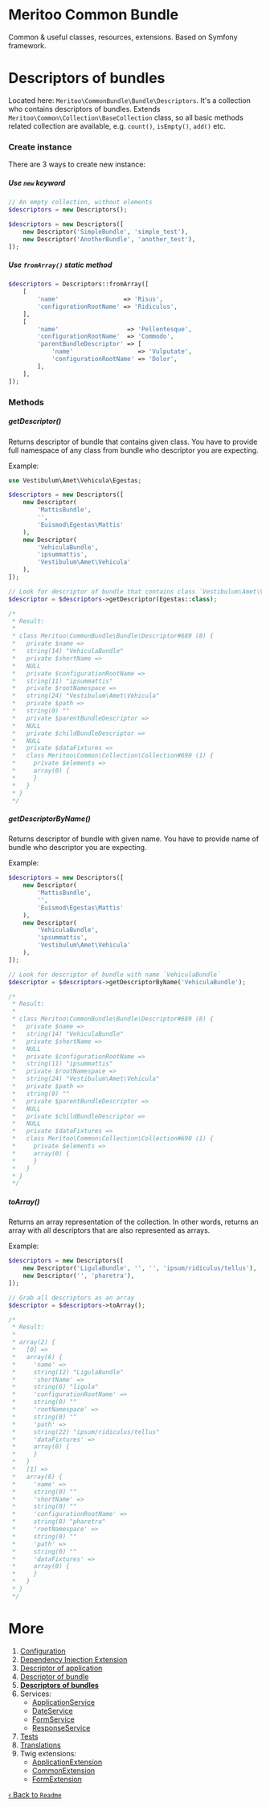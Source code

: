 # Meritoo Common Bundle

Common & useful classes, resources, extensions. Based on Symfony framework.

# Descriptors of bundles

Located here: `Meritoo\CommonBundle\Bundle\Descriptors`. It's a collection who contains descriptors of bundles.
Extends `Meritoo\Common\Collection\BaseCollection` class, so all basic methods related collection are available,
e.g. `count()`, `isEmpty()`, `add()` etc.

### Create instance

There are 3 ways to create new instance:

##### Use `new` keyword

```php
// An empty collection, without elements
$descriptors = new Descriptors();

$descriptors = new Descriptors([
    new Descriptor('SimpleBundle', 'simple_test'),
    new Descriptor('AnotherBundle', 'another_test'),
]);
```

##### Use `fromArray()` static method

```php
$descriptors = Descriptors::fromArray([
    [
        'name'                  => 'Risus',
        'configurationRootName' => 'Ridiculus',
    ],
    [
        'name'                   => 'Pellentesque',
        'configurationRootName'  => 'Commodo',
        'parentBundleDescriptor' => [
            'name'                  => 'Vulputate',
            'configurationRootName' => 'Dolor',
        ],
    ],
]);
```

### Methods

##### getDescriptor()

Returns descriptor of bundle that contains given class. You have to provide full namespace of any class from bundle who
descriptor you are expecting.

Example:

```php
use Vestibulum\Amet\Vehicula\Egestas;

$descriptors = new Descriptors([
    new Descriptor(
        'MattisBundle',
        '',
        'Euismod\Egestas\Mattis'
    ),
    new Descriptor(
        'VehiculaBundle',
        'ipsummattis',
        'Vestibulum\Amet\Vehicula'
    ),
]);

// Look for descriptor of bundle that contains class `Vestibulum\Amet\Vehicula\Egestas`
$descriptor = $descriptors->getDescriptor(Egestas::class);

/*
 * Result:
 *
 * class Meritoo\CommonBundle\Bundle\Descriptor#689 (8) {
 *   private $name =>
 *   string(14) "VehiculaBundle"
 *   private $shortName =>
 *   NULL
 *   private $configurationRootName =>
 *   string(11) "ipsummattis"
 *   private $rootNamespace =>
 *   string(24) "Vestibulum\Amet\Vehicula"
 *   private $path =>
 *   string(0) ""
 *   private $parentBundleDescriptor =>
 *   NULL
 *   private $childBundleDescriptor =>
 *   NULL
 *   private $dataFixtures =>
 *   class Meritoo\Common\Collection\Collection#690 (1) {
 *     private $elements =>
 *     array(0) {
 *     }
 *   }
 * }
 */
```

##### getDescriptorByName()

Returns descriptor of bundle with given name. You have to provide name of bundle who descriptor you are expecting.

Example:

```php
$descriptors = new Descriptors([
    new Descriptor(
        'MattisBundle',
        '',
        'Euismod\Egestas\Mattis'
    ),
    new Descriptor(
        'VehiculaBundle',
        'ipsummattis',
        'Vestibulum\Amet\Vehicula'
    ),
]);

// Look for descriptor of bundle with name `VehiculaBundle`
$descriptor = $descriptors->getDescriptorByName('VehiculaBundle');

/*
 * Result:
 *
 * class Meritoo\CommonBundle\Bundle\Descriptor#689 (8) {
 *   private $name =>
 *   string(14) "VehiculaBundle"
 *   private $shortName =>
 *   NULL
 *   private $configurationRootName =>
 *   string(11) "ipsummattis"
 *   private $rootNamespace =>
 *   string(24) "Vestibulum\Amet\Vehicula"
 *   private $path =>
 *   string(0) ""
 *   private $parentBundleDescriptor =>
 *   NULL
 *   private $childBundleDescriptor =>
 *   NULL
 *   private $dataFixtures =>
 *   class Meritoo\Common\Collection\Collection#690 (1) {
 *     private $elements =>
 *     array(0) {
 *     }
 *   }
 * }
 */
```

##### toArray()

Returns an array representation of the collection. In other words, returns an array with all descriptors that are also
represented as arrays.

Example:

```php
$descriptors = new Descriptors([
    new Descriptor('LigulaBundle', '', '', 'ipsum/ridiculus/tellus'),
    new Descriptor('', 'pharetra'),
]);

// Grab all descriptors as an array
$descriptor = $descriptors->toArray();

/*
 * Result:
 *
 * array(2) {
 *   [0] =>
 *   array(6) {
 *     'name' =>
 *     string(12) "LigulaBundle"
 *     'shortName' =>
 *     string(6) "ligula"
 *     'configurationRootName' =>
 *     string(0) ""
 *     'rootNamespace' =>
 *     string(0) ""
 *     'path' =>
 *     string(22) "ipsum/ridiculus/tellus"
 *     'dataFixtures' =>
 *     array(0) {
 *     }
 *   }
 *   [1] =>
 *   array(6) {
 *     'name' =>
 *     string(0) ""
 *     'shortName' =>
 *     string(0) ""
 *     'configurationRootName' =>
 *     string(8) "pharetra"
 *     'rootNamespace' =>
 *     string(0) ""
 *     'path' =>
 *     string(0) ""
 *     'dataFixtures' =>
 *     array(0) {
 *     }
 *   }
 * }
 */
```

# More

1. [Configuration](Configuration.md)
2. [Dependency Injection Extension](Dependency-Injection-Extension.md)
3. [Descriptor of application](Descriptor-of-application.md)
4. [Descriptor of bundle](Descriptor-of-bundle.md)
5. [**Descriptors of bundles**](Descriptors-of-bundles.md)
6. Services:
    - [ApplicationService](Services/ApplicationService.md)
    - [DateService](Services/DateService.md)
    - [FormService](Services/FormService.md)
    - [ResponseService](Services/ResponseService.md)
7. [Tests](Tests.md)
8. [Translations](Translations.md)
9. Twig extensions:
    - [ApplicationExtension](Twig-Extensions/ApplicationExtension.md)
    - [CommonExtension](Twig-Extensions/CommonExtension.md)
    - [FormExtension](Twig-Extensions/FormExtension.md)

[&lsaquo; Back to `Readme`](../README.md)
